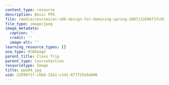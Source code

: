 ```yaml
---
content_type: resource
description: Basic PPE.
file: /media/courses/ec-s06-design-for-demining-spring-2007/22696f1fcbb633a1c1d1677f25e9a606_ppe04.jpg
file_type: image/jpeg
image_metadata:
  caption: ''
  credit: ''
  image-alt: ''
learning_resource_types: []
ocw_type: OCWImage
parent_title: Class Trip
parent_type: CourseSection
resourcetype: Image
title: ppe04.jpg
uid: 22696f1f-cbb6-33a1-c1d1-677f25e9a606
---
```

